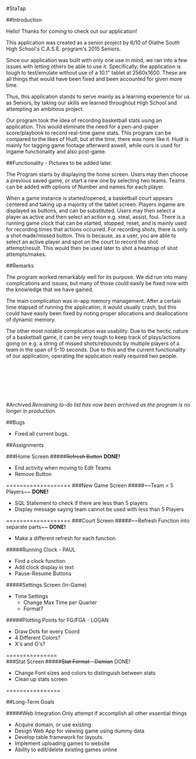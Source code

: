 #StaTap

##Introduction

Hello! Thanks for coming to check out our application!

This application was created as a senior project by 6/10 of Olathe South High School's C.A.S.E. program's 2015 Seniors.

Since our application was built with only one use in mind, we ran into a few issues with letting others be able to use it. Specifically, the application is tough to test/emulate without use of a 10.1" tablet at 2560x1600. These are all things that would have been fixed and been accounted for given more time.

Thus, this application stands to serve mainly as a learning experience for us as Seniors, by taking our skills we learned throughout High School and attempting an ambitious project.

Our program took the idea of recording basketball stats using an application. This would eliminate the need for a pen-and-paper score/playbook to record real-time game stats. This program can be compared to the likes of Hudl, but at the time, there was none like it. Hudl is mainly for tagging game footage afterward aswell, while ours is used for ingame functionality and also post-game.

##Functionality - Pictures to be added later.

The Program starts by displaying the home screen. Users may then choose a previous saved game, or start a new one by selecting two teams. Teams can be added with options of Number and names for each player.

When a game instance is started/opened, a basketball court appears centered and taking up a majority of the tablet screen. Players ingame are displayed as buttons, and can be substituted. Users may then select a player as active and then select an action e.g. steal, assist, foul. There is a running game clock that can be started, stopped, reset, and is mainly used for recording times that actions occurred. For recording shots, there is only a shot made/missed button. This is because, as a user, you are able to select an active player and spot on the court to record the shot attempt/result. This would then be used later to shot a heatmap of shot attempts/makes.

##Remarks

The program worked remarkably well for its purpose. We did run into many complications and issues, but many of those could easily be fixed now with the knowledge that we have gained.

The main complication was in-app memory management. After a certain time elapsed of running the application, it would usually crash, but this could have easily been fixed by noting proper allocations and deallocations of dynamic memory.

The other most notable complication was usability. Due to the hectic nature of a basketball game, it can be very tough to keep track of plays/actions going on e.g. a string of missed shots/rebounds by multiple players of a team in the span of 5-10 seconds. Due to this and the current functionality of our application, operating the application really required two people.

<br><br><br><br><br><br>
#Archived
*Remaining to-do list has now been archived as the program is no longer in production.*

##Bugs
<ul>
	<li>Fixed all current bugs.</li>
</ul>





##Assignments

###Home Screen
#####~~Refresh Button~~ <strong>DONE!</strong>
<ul>
	<li>End activity when moving to Edit Teams</li>
	<li>Remove Button</li>
</ul>
===================
###New Game Screen
#####~~Team < 5 Players~~ <strong>DONE!</strong>
<ul>
	<li>SQL Statement to check if there are less than 5 players</li>
	<li>Display message saying team cannot be used with less than 5 Players</li>
</ul>
===================
###Court Screen
#####~~Refresh Function into separate parts~~ <strong>DONE!</strong>
<ul>
	<li>Make a different refresh for each function</li>
</ul>
#####Running Clock - PAUL
<ul>
	<li>Find a clock function</li>
	<li>Add clock display in text</li>
	<li>Pause-Resume Buttons</li>
</ul>
#####Settings Screen (In-Game)
<ul>
	<li>Time Settings
	<ul>
		<li>Change Max Time per Quarter</li>
		<li>Format?</li>
	</ul>
	</li>
</ul>
#####Plotting Points for FG/FGA - LOGAN
<ul>
	<li>Draw Dots for every Coord</li>
	<li>4 Different Colors?</li>
	<li>X's and O's?</li>
</ul>

===============		
###Stat Screen
#####~~Stat Format - Damian~~ DONE!
<ul>
	<li>Change Font sizes and colors to distinguish between stats</li>
	<li>Clean up stats screen</li>
</ul>

================





##Long-Term Goals

#####Web Integration
Only attempt if accomplish all other essential things
<ul>
	<li>Acquire domain, or use existing</li>
	<li>Design Web App for viewing game using dummy data</li>
	<li>Develop table framework for layouts</li>
	<li>Implement uploading games to website</li>
	<li>Ability to edit/delete existing games online</li>
</ul>
